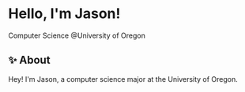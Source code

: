 # Hello, I'm Jason!
Computer Science @University of Oregon 
 
## :sparkles: About
Hey! I'm Jason, a computer science major at the University of Oregon.

